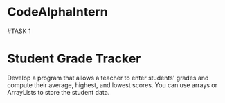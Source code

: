 # CodeAlphaIntern

#TASK 1
<h1>Student Grade Tracker</h1>

<p>  Develop a program that allows a teacher to enter
students' grades and compute their average,
highest, and lowest scores. You can use arrays or
ArrayLists to store the student data.</p>
